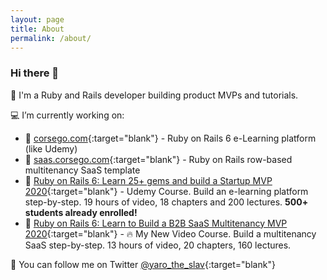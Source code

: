 ```yaml
---
layout: page
title: About
permalink: /about/
---
```


### Hi there 👋

🧐 I'm a Ruby and Rails developer building product MVPs and tutorials.

💻 I’m currently working on:

* 💾 [corsego.com](https://corsego.com){:target="blank"} - Ruby on Rails 6 e-Learning platform (like Udemy)
* 💾 [saas.corsego.com](https://saas.corsego.com){:target="blank"} - Ruby on Rails row-based multitenancy SaaS template
* 🎥 [Ruby on Rails 6: Learn 25+ gems and build a Startup MVP 2020](https://www.udemy.com/course/2519558/?referralCode=4721E9D437DEE1734159){:target="blank"} - Udemy Course. Build an e-learning platform step-by-step. 19 hours of video, 18 chapters and 200 lectures. **500+ students already enrolled!**
* 🎥 [Ruby on Rails 6: Learn to Build a B2B SaaS Multitenancy MVP 2020](https://gumroad.com/l/lHKxjT){:target="blank"} - 🔥 My New Video Course. Build a multitenancy SaaS step-by-step. 13 hours of video, 20 chapters, 160 lectures.

💬 You can follow me on Twitter [@yaro_the_slav](https://twitter.com/yaro_the_slav){:target="blank"}
